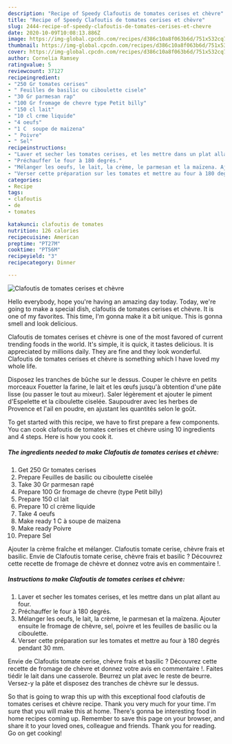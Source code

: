 ```yaml
---
description: "Recipe of Speedy Clafoutis de tomates cerises et chèvre"
title: "Recipe of Speedy Clafoutis de tomates cerises et chèvre"
slug: 2444-recipe-of-speedy-clafoutis-de-tomates-cerises-et-chevre
date: 2020-10-09T10:08:13.886Z
image: https://img-global.cpcdn.com/recipes/d386c10a8f063b6d/751x532cq70/clafoutis-de-tomates-cerises-et-chevre-photo-principale-de-la-recette.jpg
thumbnail: https://img-global.cpcdn.com/recipes/d386c10a8f063b6d/751x532cq70/clafoutis-de-tomates-cerises-et-chevre-photo-principale-de-la-recette.jpg
cover: https://img-global.cpcdn.com/recipes/d386c10a8f063b6d/751x532cq70/clafoutis-de-tomates-cerises-et-chevre-photo-principale-de-la-recette.jpg
author: Cornelia Ramsey
ratingvalue: 5
reviewcount: 37127
recipeingredient:
- "250 Gr tomates cerises"
- " Feuilles de basilic ou ciboulette cisele"
- "30 Gr parmesan rap"
- "100 Gr fromage de chevre type Petit billy"
- "150 cl lait"
- "10 cl crme liquide"
- "4 oeufs"
- "1 C  soupe de maizena"
- " Poivre"
- " Sel"
recipeinstructions:
- "Laver et secher les tomates cerises, et les mettre dans un plat allant au four."
- "Préchauffer le four à 180 degrés."
- "Mélanger les oeufs, le lait, la crème, le parmesan et la maïzena. Ajouter ensuite le fromage de chèvre, sel, poivre et les feuilles de basilic ou la ciboulette."
- "Verser cette préparation sur les tomates et mettre au four à 180 degrés pendant 30 mm."
categories:
- Recipe
tags:
- clafoutis
- de
- tomates

katakunci: clafoutis de tomates 
nutrition: 126 calories
recipecuisine: American
preptime: "PT27M"
cooktime: "PT56M"
recipeyield: "3"
recipecategory: Dinner

---
```



![Clafoutis de tomates cerises et chèvre](https://img-global.cpcdn.com/recipes/d386c10a8f063b6d/751x532cq70/clafoutis-de-tomates-cerises-et-chevre-photo-principale-de-la-recette.jpg)

Hello everybody, hope you're having an amazing day today. Today, we're going to make a special dish, clafoutis de tomates cerises et chèvre. It is one of my favorites. This time, I'm gonna make it a bit unique. This is gonna smell and look delicious.

Clafoutis de tomates cerises et chèvre is one of the most favored of current trending foods in the world. It's simple, it is quick, it tastes delicious. It is appreciated by millions daily. They are fine and they look wonderful. Clafoutis de tomates cerises et chèvre is something which I have loved my whole life.

Disposez les tranches de bûche sur le dessus. Couper le chèvre en petits morceaux Fouetter la farine, le lait et les œufs jusqu&#39;à obtention d&#39;une pâte lisse (ou passer le tout au mixeur). Saler légèrement et ajouter le piment d&#39;Espelette et la ciboulette ciselée. Saupoudrer avec les herbes de Provence et l&#39;ail en poudre, en ajustant les quantités selon le goût.


To get started with this recipe, we have to first prepare a few components. You can cook clafoutis de tomates cerises et chèvre using 10 ingredients and 4 steps. Here is how you cook it.

<!--inarticleads1-->

##### The ingredients needed to make Clafoutis de tomates cerises et chèvre:

1. Get 250 Gr tomates cerises
1. Prepare  Feuilles de basilic ou ciboulette ciselée
1. Take 30 Gr parmesan rapé
1. Prepare 100 Gr fromage de chevre (type Petit billy)
1. Prepare 150 cl lait
1. Prepare 10 cl crème liquide
1. Take 4 oeufs
1. Make ready 1 C à soupe de maizena
1. Make ready  Poivre
1. Prepare  Sel


Ajouter la crème fraîche et mélanger. Clafoutis tomate cerise, chèvre frais et basilic. Envie de Clafoutis tomate cerise, chèvre frais et basilic ? Découvrez cette recette de fromage de chèvre et donnez votre avis en commentaire !. 

<!--inarticleads2-->

##### Instructions to make Clafoutis de tomates cerises et chèvre:

1. Laver et secher les tomates cerises, et les mettre dans un plat allant au four.
1. Préchauffer le four à 180 degrés.
1. Mélanger les oeufs, le lait, la crème, le parmesan et la maïzena. Ajouter ensuite le fromage de chèvre, sel, poivre et les feuilles de basilic ou la ciboulette.
1. Verser cette préparation sur les tomates et mettre au four à 180 degrés pendant 30 mm.


Envie de Clafoutis tomate cerise, chèvre frais et basilic ? Découvrez cette recette de fromage de chèvre et donnez votre avis en commentaire !. Faites tiédir le lait dans une casserole. Beurrez un plat avec le reste de beurre. Versez-y la pâte et disposez des tranches de chèvre sur le dessus. 

So that is going to wrap this up with this exceptional food clafoutis de tomates cerises et chèvre recipe. Thank you very much for your time. I'm sure that you will make this at home. There's gonna be interesting food in home recipes coming up. Remember to save this page on your browser, and share it to your loved ones, colleague and friends. Thank you for reading. Go on get cooking!
